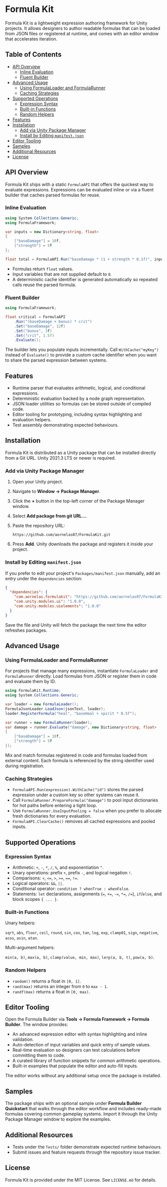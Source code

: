 # Formula Kit

Formula Kit is a lightweight expression authoring framework for Unity projects. It allows designers to author readable formulas
that can be loaded from JSON files or registered at runtime, and comes with an editor window that accelerates iteration.

## Table of Contents

- [API Overview](#api-overview)
  - [Inline Evaluation](#inline-evaluation)
  - [Fluent Builder](#fluent-builder)
- [Advanced Usage](#advanced-usage)
  - [Using FormulaLoader and FormulaRunner](#using-formulaloader-and-formularunner)
  - [Caching Strategies](#caching-strategies)
- [Supported Operations](#supported-operations)
  - [Expression Syntax](#expression-syntax)
  - [Built-in Functions](#built-in-functions)
  - [Random Helpers](#random-helpers)
- [Features](#features)
- [Installation](#installation)
  - [Add via Unity Package Manager](#add-via-unity-package-manager)
  - [Install by Editing `manifest.json`](#install-by-editing-manifestjson)
- [Editor Tooling](#editor-tooling)
- [Samples](#samples)
- [Additional Resources](#additional-resources)
- [License](#license)

## API Overview

Formula Kit ships with a static `FormulaAPI` that offers the quickest way to evaluate expressions. Expressions can be evaluated
inline or via a fluent builder that caches parsed formulas for reuse.

### Inline Evaluation

```csharp
using System.Collections.Generic;
using FormulaFramework;

var inputs = new Dictionary<string, float>
{
    ["baseDamage"] = 10f,
    ["strength"] = 5f
};

float total = FormulaAPI.Run("baseDamage * (1 + strength * 0.1f)", inputs);
```

- Formulas return `float` values.
- Input variables that are not supplied default to `0`.
- A deterministic cache identifier is generated automatically so repeated calls reuse the parsed formula.

### Fluent Builder

```csharp
using FormulaFramework;

float critical = FormulaAPI
    .Run("(baseDamage + bonus) * crit")
    .Set("baseDamage", 12f)
    .Set("bonus", 3f)
    .Set("crit", 1.5f)
    .Evaluate();
```

The builder lets you populate inputs incrementally. Call `WithCache("myKey")` instead of `Evaluate()` to provide a custom cache
identifier when you want to share the parsed expression between systems.

## Features

- Runtime parser that evaluates arithmetic, logical, and conditional expressions.
- Deterministic evaluation backed by a node graph representation.
- JSON loader utilities so formulas can be stored outside of compiled code.
- Editor tooling for prototyping, including syntax highlighting and evaluation helpers.
- Test assembly demonstrating expected behaviours.

## Installation

Formula Kit is distributed as a Unity package that can be installed directly from a Git URL. Unity 2021.3 LTS or newer is required.

### Add via Unity Package Manager

1. Open your Unity project.
2. Navigate to **Window → Package Manager**.
3. Click the **+** button in the top-left corner of the Package Manager window.
4. Select **Add package from git URL...**.
5. Paste the repository URL:

   ```
   https://github.com/aornelas07/FormulaKit.git
   ```

6. Press **Add**. Unity downloads the package and registers it inside your project.

### Install by Editing `manifest.json`

If you prefer to edit your project's `Packages/manifest.json` manually, add an entry under the `dependencies` section:

```json
{
  "dependencies": {
    "com.aornelas.formulakit": "https://github.com/aornelas07/FormulaKit.git",
    "com.unity.modules.ui": "1.0.0",
    "com.unity.modules.uielements": "1.0.0"
  }
}
```

Save the file and Unity will fetch the package the next time the editor refreshes packages.

## Advanced Usage

### Using FormulaLoader and FormulaRunner

For projects that manage many expressions, instantiate `FormulaLoader` and `FormulaRunner` directly. Load formulas from JSON or
register them in code and evaluate them by ID.

```csharp
using FormulaKit.Runtime;
using System.Collections.Generic;

var loader = new FormulaLoader();
FormulaJsonLoader.LoadJson(jsonText, loader);
loader.RegisterFormula("heal", "baseHeal + spirit * 0.5f");

var runner = new FormulaRunner(loader);
var damage = runner.Evaluate("damage", new Dictionary<string, float>
{
    ["baseDamage"] = 10f,
    ["strength"] = 5f
});
```

Mix and match formulas registered in code and formulas loaded from external content. Each formula is referenced by the string
identifier used during registration.

### Caching Strategies

- `FormulaAPI.Run(expression).WithCache("id")` stores the parsed expression under a custom key so other systems can reuse it.
- Call `FormulaRunner.PrepareFormula("damage")` to pool input dictionaries for hot paths before entering a tight loop.
- Use `FormulaRunner.UseInputPooling = false` when you prefer to allocate fresh dictionaries for every evaluation.
- `FormulaAPI.ClearCache()` removes all cached expressions and pooled inputs.

## Supported Operations

### Expression Syntax

- Arithmetic: `+`, `-`, `*`, `/`, `%`, and exponentiation `^`.
- Unary operations: prefix `+`, prefix `-`, and logical negation `!`.
- Comparisons: `<`, `<=`, `>`, `>=`, `==`, `!=`.
- Logical operators: `&&`, `||`.
- Conditional operator: `condition ? whenTrue : whenFalse`.
- Statements: `let` declarations, assignments (`=`, `+=`, `-=`, `*=`, `/=`), `if`/`else`, and block scopes `{ ... }`.

### Built-in Functions

Unary helpers:

`sqrt`, `abs`, `floor`, `ceil`, `round`, `sin`, `cos`, `tan`, `log`, `exp`, `clamp01`, `sign`, `negative`, `acos`, `asin`, `atan`.

Multi-argument helpers:

`min(a, b)`, `max(a, b)`, `clamp(value, min, max)`, `lerp(a, b, t)`, `pow(a, b)`.

### Random Helpers

- `random()` returns a float in `[0, 1]`.
- `rand(max)` returns an integer from `0` to `max - 1`.
- `randf(max)` returns a float in `[0, max)`.

## Editor Tooling

Open the Formula Builder via **Tools → Formula Framework → Formula Builder**. The window provides:

- An advanced expression editor with syntax highlighting and inline validation.
- Auto-detection of input variables and quick entry of sample values.
- Real-time evaluation so designers can test calculations before committing them to code.
- A curated library of function snippets for common arithmetic operations.
- Built-in examples that populate the editor and auto-fill inputs.

The editor works without any additional setup once the package is installed.

## Samples

The package ships with an optional sample under **Formula Builder Quickstart** that walks through the editor workflow and includes
ready-made formulas covering common gameplay systems. Import it through the Unity Package Manager window to explore the examples.

## Additional Resources

- Tests under the `Tests/` folder demonstrate expected runtime behaviours.
- Submit issues and feature requests through the repository issue tracker.

## License

Formula Kit is provided under the MIT License. See `LICENSE.md` for details.
